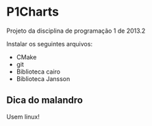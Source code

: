 P1Charts
========

Projeto da disciplina de programação 1 de 2013.2

Instalar os seguintes arquivos:
* CMake
* git
* Biblioteca cairo
* Biblioteca Jansson
 
Dica do malandro
----------------

Usem linux!
